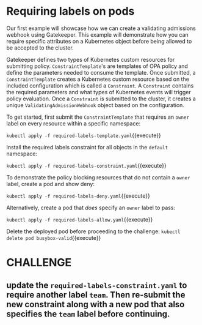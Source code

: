 # Requiring labels on pods

Our first example will showcase how we can create a validating admissions webhook using Gatekeeper. This example will demonstrate how you can require specific attributes on a Kubernetes object before being allowed to be accepted to the cluster.

Gatekeeper defines two types of Kubernetes custom resources for submitting policy. `ConstraintTemplate`'s are templates of OPA policy and define the parameters needed to consume the template. Once submitted, a `ConstraintTemplate` creates a Kubernetes custom resource based on the included configuration which is called a `Constraint`. A `Constraint` contains the required parameters and what types of Kubernetes events will trigger policy evaluation. Once a `Constraint` is submitted to the cluster, it creates a unique `ValidatingAdmissionWebhook` object based on the configuration.

To get started, first submit the `ConstraintTemplate` that requires an `owner` label on every resource within a specific namespace:

`kubectl apply -f required-labels-template.yaml`{{execute}}

Install the required labels constraint for all objects in the `default` namespace:

`kubectl apply -f required-labels-constraint.yaml`{{execute}}

To demonstrate the policy blocking resources that do not contain a `owner` label, create a pod and show deny:

`kubectl apply -f required-labels-deny.yaml`{{execute}}

Alternatively, create a pod that _does_ specify an `owner` label to pass:

`kubectl apply -f required-labels-allow.yaml`{{execute}}

Delete the deployed pod before proceeding to the challenge:
`kubectl delete pod busybox-valid`{{execute}}

# CHALLENGE

## update the `required-labels-constraint.yaml` to require another label `team`. Then re-submit the new constraint along with a new pod that also specifies the `team` label before continuing.

